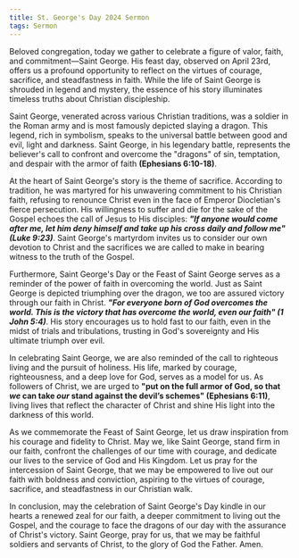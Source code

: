 ```yaml
---
title: St. George's Day 2024 Sermon
tags: Sermon
---
```


Beloved congregation, today we gather to celebrate a figure of valor, faith, and commitment—Saint George. His feast day, observed on April 23rd, offers us a profound opportunity to reflect on the virtues of courage, sacrifice, and steadfastness in faith. While the life of Saint George is shrouded in legend and mystery, the essence of his story illuminates timeless truths about Christian discipleship.

Saint George, venerated across various Christian traditions, was a soldier in the Roman army and is most famously depicted slaying a dragon. This legend, rich in symbolism, speaks to the universal battle between good and evil, light and darkness. Saint George, in his legendary battle, represents the believer's call to confront and overcome the "dragons" of sin, temptation, and despair with the armor of faith **(Ephesians 6:10-18)**.

At the heart of Saint George's story is the theme of sacrifice. According to tradition, he was martyred for his unwavering commitment to his Christian faith, refusing to renounce Christ even in the face of Emperor Diocletian's fierce persecution. His willingness to suffer and die for the sake of the Gospel echoes the call of Jesus to His disciples: ***"If anyone would come after me, let him deny himself and take up his cross daily and follow me" (Luke 9:23)***. Saint George's martyrdom invites us to consider our own devotion to Christ and the sacrifices we are called to make in bearing witness to the truth of the Gospel.

Furthermore, Saint George's Day or the Feast of Saint George serves as a reminder of the power of faith in overcoming the world. Just as Saint George is depicted triumphing over the dragon, we too are assured victory through our faith in Christ. ***"For everyone born of God overcomes the world. This is the victory that has overcome the world, even our faith" (1 John 5:4)***. His story encourages us to hold fast to our faith, even in the midst of trials and tribulations, trusting in God's sovereignty and His ultimate triumph over evil.

In celebrating Saint George, we are also reminded of the call to righteous living and the pursuit of holiness. His life, marked by courage, righteousness, and a deep love for God, serves as a model for us. As followers of Christ, we are urged to **"put on the full armor of God, so that *we* can take *our* stand against the devil’s schemes" (Ephesians 6:11)**, living lives that reflect the character of Christ and shine His light into the darkness of this world.

As we commemorate the Feast of Saint George, let us draw inspiration from his courage and fidelity to Christ. May we, like Saint George, stand firm in our faith, confront the challenges of our time with courage, and dedicate our lives to the service of God and His Kingdom. Let us pray for the intercession of Saint George, that we may be empowered to live out our faith with boldness and conviction, aspiring to the virtues of courage, sacrifice, and steadfastness in our Christian walk.

In conclusion, may the celebration of Saint George's Day kindle in our hearts a renewed zeal for our faith, a deeper commitment to living out the Gospel, and the courage to face the dragons of our day with the assurance of Christ's victory. Saint George, pray for us, that we may be faithful soldiers and servants of Christ, to the glory of God the Father. Amen.
